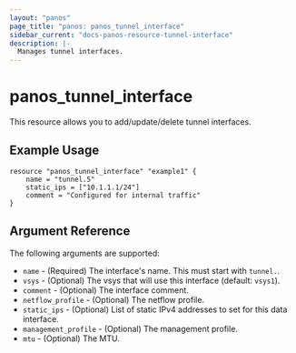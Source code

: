 ```yaml
---
layout: "panos"
page_title: "panos: panos_tunnel_interface"
sidebar_current: "docs-panos-resource-tunnel-interface"
description: |-
  Manages tunnel interfaces.
---
```


# panos_tunnel_interface

This resource allows you to add/update/delete tunnel interfaces.

## Example Usage

```hcl
resource "panos_tunnel_interface" "example1" {
    name = "tunnel.5"
    static_ips = ["10.1.1.1/24"]
    comment = "Configured for internal traffic"
}
```

## Argument Reference

The following arguments are supported:

* `name` - (Required) The interface's name.  This must start with `tunnel.`.
* `vsys` - (Optional) The vsys that will use this interface (default: `vsys1`).
* `comment` - (Optional) The interface comment.
* `netflow_profile` - (Optional) The netflow profile.
* `static_ips` - (Optional) List of static IPv4 addresses to set for this data
  interface.
* `management_profile` - (Optional) The management profile.
* `mtu` - (Optional) The MTU.
